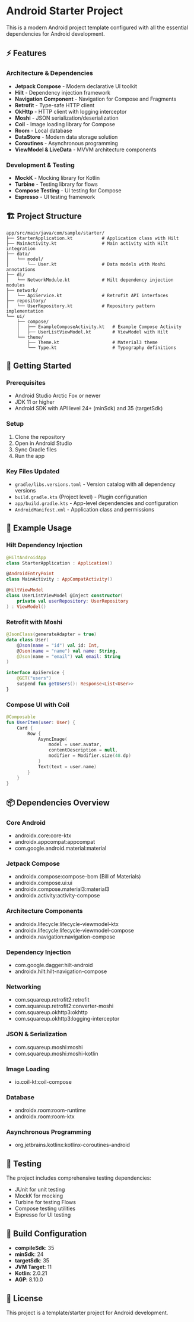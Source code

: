 # Android Starter Project

This is a modern Android project template configured with all the essential dependencies for Android development.

## ⚡ Features

### Architecture & Dependencies
- **Jetpack Compose** - Modern declarative UI toolkit
- **Hilt** - Dependency injection framework
- **Navigation Component** - Navigation for Compose and Fragments  
- **Retrofit** - Type-safe HTTP client
- **OkHttp** - HTTP client with logging interceptor
- **Moshi** - JSON serialization/deserialization
- **Coil** - Image loading library for Compose
- **Room** - Local database
- **DataStore** - Modern data storage solution
- **Coroutines** - Asynchronous programming
- **ViewModel & LiveData** - MVVM architecture components

### Development & Testing
- **MockK** - Mocking library for Kotlin
- **Turbine** - Testing library for flows
- **Compose Testing** - UI testing for Compose
- **Espresso** - UI testing framework

## 🏗️ Project Structure

```
app/src/main/java/com/sample/starter/
├── StarterApplication.kt           # Application class with Hilt
├── MainActivity.kt                 # Main activity with Hilt integration
├── data/
│   └── model/
│       └── User.kt                 # Data models with Moshi annotations
├── di/
│   └── NetworkModule.kt            # Hilt dependency injection modules
├── network/
│   └── ApiService.kt               # Retrofit API interfaces
├── repository/
│   └── UserRepository.kt           # Repository pattern implementation
└── ui/
    ├── compose/
    │   ├── ExampleComposeActivity.kt   # Example Compose Activity
    │   ├── UserListViewModel.kt        # ViewModel with Hilt
    └── theme/
        ├── Theme.kt                    # Material3 theme
        └── Type.kt                     # Typography definitions
```

## 🚀 Getting Started

### Prerequisites
- Android Studio Arctic Fox or newer
- JDK 11 or higher
- Android SDK with API level 24+ (minSdk) and 35 (targetSdk)

### Setup
1. Clone the repository
2. Open in Android Studio
3. Sync Gradle files
4. Run the app

### Key Files Updated
- `gradle/libs.versions.toml` - Version catalog with all dependency versions
- `build.gradle.kts` (Project level) - Plugin configuration
- `app/build.gradle.kts` - App-level dependencies and configuration
- `AndroidManifest.xml` - Application class and permissions

## 📱 Example Usage

### Hilt Dependency Injection
```kotlin
@HiltAndroidApp
class StarterApplication : Application()

@AndroidEntryPoint  
class MainActivity : AppCompatActivity()

@HiltViewModel
class UserListViewModel @Inject constructor(
    private val userRepository: UserRepository
) : ViewModel()
```

### Retrofit with Moshi
```kotlin
@JsonClass(generateAdapter = true)
data class User(
    @Json(name = "id") val id: Int,
    @Json(name = "name") val name: String,
    @Json(name = "email") val email: String
)

interface ApiService {
    @GET("users")
    suspend fun getUsers(): Response<List<User>>
}
```

### Compose UI with Coil
```kotlin
@Composable
fun UserItem(user: User) {
    Card {
        Row {
            AsyncImage(
                model = user.avatar,
                contentDescription = null,
                modifier = Modifier.size(48.dp)
            )
            Text(text = user.name)
        }
    }
}
```

## 📦 Dependencies Overview

### Core Android
- androidx.core:core-ktx
- androidx.appcompat:appcompat
- com.google.android.material:material

### Jetpack Compose
- androidx.compose:compose-bom (Bill of Materials)
- androidx.compose.ui:ui
- androidx.compose.material3:material3
- androidx.activity:activity-compose

### Architecture Components
- androidx.lifecycle:lifecycle-viewmodel-ktx
- androidx.lifecycle:lifecycle-viewmodel-compose
- androidx.navigation:navigation-compose

### Dependency Injection
- com.google.dagger:hilt-android
- androidx.hilt:hilt-navigation-compose

### Networking
- com.squareup.retrofit2:retrofit
- com.squareup.retrofit2:converter-moshi
- com.squareup.okhttp3:okhttp
- com.squareup.okhttp3:logging-interceptor

### JSON & Serialization
- com.squareup.moshi:moshi
- com.squareup.moshi:moshi-kotlin

### Image Loading
- io.coil-kt:coil-compose

### Database
- androidx.room:room-runtime
- androidx.room:room-ktx

### Asynchronous Programming
- org.jetbrains.kotlinx:kotlinx-coroutines-android

## 🧪 Testing

The project includes comprehensive testing dependencies:
- JUnit for unit testing
- MockK for mocking
- Turbine for testing Flows
- Compose testing utilities
- Espresso for UI testing

## 🔧 Build Configuration

- **compileSdk**: 35
- **minSdk**: 24
- **targetSdk**: 35
- **JVM Target**: 11
- **Kotlin**: 2.0.21
- **AGP**: 8.10.0

## 📄 License

This project is a template/starter project for Android development.